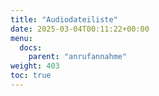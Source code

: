 ```yaml
---
title: "Audiodateiliste"
date: 2025-03-04T00:11:22+00:00
menu:
  docs:
    parent: "anrufannahme"
weight: 403
toc: true
---
```


